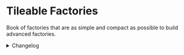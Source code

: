 # Tileable Factories

Book of factories that are as simple and compact as possible to build advanced factories.

<details>
<summary>Changelog</summary>

## v0.25.0
- Added all military and pipe-related factories, needed in bulk to perform wall maintenance work when using [10 Books Full of Rails](https://github.com/Opinionated-Blueprints/10-Books-Full-of-Rails).
- Replaced heating towers with Recyclers at Lubricant factory for Nauvis. This adds no value and allows for a 20% reduction in space.
- Changed the direction of the end of the belt in Promethium Science to prevent Biter eggs from spoiling.
- Tweaked asteroid crusher. Now it produces stable 960/s when one product clogs the entire system.
- Removed items related to god controller from the main book.
- [Tests] The floating-point arithmetic of fluid pumping speed is more accurate, has an error of less than 0.01% compared to game mechanics, and doesn't cause integer overflow.

## v0.24.0
- Added Space Science (240/s) and moved the old one to the Substitutes book.
- Improved asteroid crusher load balancer. Now it can reach 950/s when one product clogs the entire system.
- Added stock quantity parameter to Quality Enhancers.

## v0.23.0
- Added fusion reactor, asteroid crusher, and shredder for space platform.
- Changed calcite belt direction to be similar to the space version for iron, copper plates, and steel for the Vulcanus. Easier to build many of these in a row.
- Increased throughput of railgun ammo factory from 20/s to 40/s.
- Added boiler to quality switch upgrade planners.
  
## v0.22.0
- Added Military book with piercing ammo, explosive rockets, and railgun ammo.
- Added iron, copper plates, and steel for the Vulcanus and Space platform.
- Added explosives for Nauvis and Space platform.
- Removed Rails book as it's a broken experimental branch compared to the current version of factories and needs a redesign. You can find it on GitHub in the development folder.

## v0.21.0
- Added Lubricant for each planet.
- Grouped Nauvis-specific plans into a book.
- Reduced Agricultural tower farm throughput from 39/s to 30/s. Did I miss something, did the growth time change from 4m to 5m?
- Updated FAQ.
- [Tests] Added tolerance parameter to grid plans.
- [Tests] Added throughput information and blueprint icons on a map display.

## v0.20.0
- Added spoilage management to Biolab. When using Agricultural science, do not choose belts that use a splitter, otherwise, the biolab will be clogged forever and require rebuilding.
- Unified throughputs per second (TPS) according to legendary quality and maximum productivity bonus. Some factories may produce more than TPS, but this will not change the number of factories needed unless you want to build 10+ in one place and find the most optimal number of belts. The most prominent example is rocket fuel factories or Production Science for which bandwidth is 20% higher than TPS. It's a compromise between pushing it to its limits and presenting values that are easy to understand, calculate, and use.
- [Tests] Added tolerance parameter to tests.
  
## v0.19.0

- Blueprints can now target any quality except the Rails book.
- Reduced the quality of all electrical poles and substations to normal, except the Rails book.
- Replaced steel chests with iron chests at the Kovarex enrichment factory to exclude them from quality switches.
- Removed clogging at Military Science.
- Halved the required productivity percentage for all rocket fuel factories and rounded the throughput to 20, 60, or 120 per second. It is easier to calculate things and more achievable for most. In the future, I will prepare a cheat sheet with throughputs for different qualities and productivity levels.

## v0.18.0

- Added upgrade planners to quality switching. The current version isn't ready to support lower-quality electric poles and substations.
- Added FAQ.
- Reduced quality of some pipes, all Agricultural towers, and Roboports to normal quality.

## v0.17.0

- Added a special book called "To remove" for blueprints that will be removed in the future. If you need any of these, move them out.
- Redesigned Promethium Science and increased throughput from 150/s to 240/s. Old blueprint is in 'To remove' book.
- Grouped planet-specific blueprints into internal books.
- Removed clogging from Rocket Fuel factory(oil) during light oil shortages.
- Added input information to all blueprints.
- Added missing lamps except for Aquilo blueprints. Lamps ruin the visual phenomenon of a hot heat pipe.
- Fixed declared blue circuit throughput from 30/s to 60/s.
- Factory producing sulfur and sulfuric acid excluding lubricant can work in sulfur acid mode (9000/s), sulfur(480/s), or mixed. Moved the iron plate belt closer to the sulfuric acid input and fixed the unattainable throughput of 9000/s.
- Rounded Kovarex enrichment declared factory throughput from 17/s to 16/s. Doubled uranium-235 buffer from 40 to 80. It will take longer to warm up but later produce a stable 16/s without the need for an extra 40% more machines. Inserters aren't fast enough to provide instant 40 uranium-235 without interruption.
- Redesigned steel factory to match with iron and copper plates input/output. Removed clogging, because like in Factorio, the direction, and position of the inserters matter when loading onto the belt.
- Added extra inserter at the end of the Battery factory to fix periodic gaps.
- Fixed the belt direction and quality of the inserters in the thermal power plant to make it tileable.
- Fusion Reactor requests Fluoroketone(Cold) until the storage tank starts to buffer it to prevent over-delivery.
- Extra line balancer at the end of Automation Science to prevent line gaps.
- Reversed lines of steel and iron plate at Chemical Science because it clogged the system.
- Changed Green Circuit line direction at Utility Science because it clogged the system.
- Moved line balancer to prevent line gaps at Superconductor factory.
- Added extra input inserters in Tungsten plate factory preventing line gaps.
- Replaced scrap filter with output priority to reduce Scrap Recycler clogging.

## v0.16.0

- Added Promethium Science and Quantum Processor factories.
- Added Cryogenic Science(120/s) and Fusion Power Cell(144/s).
- Added additional heating towers and made minor changes to spoilage management for most Gleba blueprints. I did this because, after several hundred hours of stress testing in the lab, some designs failed for unknown reasons. The game showed nutrients but somehow under the hood, there was only spoilage.
- Updated blueprints image.
- Tuned the Ammonia Factory and increased its efficiency from 4500/s to 6000/s.
- Power poles change in Lithium plate factory.
- Fluoroketone(Cold) factory also accept Fluoroketone(hot), especially useful with combination of Cryogenic Science farms. The pipes of both factories match now.

## v0.14.0

- Added Lithium plate, Fluoroketone(Cold), ice and ammonia factories.
- Moved a few heat pipes and added electric poles to the power plant for Gleba, Aquilo.
- Reduced space by 10% and overall power consumption by replacing the Cryogenic plant with a Chemical plant producing solid fuel for Rocket fuel.

## v0.13.0

- Added Rocket fuel and electricity(408 MW) for Gleba and Aquilo.

## v0.12.0

- Added Carbon Fiber, Sulfur, and Plastic at Gleba.
- Redesigned bacteria management for copper and iron plates using better-quality chests. Now blueprints produce stable 240/s after warm-up.
- Added missing lamps across various blueprints.
- Updated blueprint image.

## v0.11.0

- Added Copper and Iron plate factories at Gleba.
- Added extra anti-spoilage changes to Yumako Mash, Jelly, and Bioflux.
- Added inserter at the end of the electric furnaces producing copper and iron plates. Blueprint didn't always produce a perfect 240/s.

## v0.10.0

- Added Agricultural Science(60/s).
- Added Yumako Mash, Jelly, Bioflux, and Agricultural Tower farm.

## v0.9.0

- Added Metallurgic and Electromagnetic Science - both 120/s.
- Redesigned Low Density Structure factory for Vulcanus. 20% less space and a more visually pleasing arrangement.

## v0.8.0

- Added Scrap Recycler for normal quality products needed in manufacturing. Should be placed before Quality Recycler or as a separate line. Allows to set 9 exclusive filters or 45 mixed but the number of chests can be extended.
- Added Quality Enhancer(Electric furnace).
- Quality Recycler allows to set of unlimited amounts of unwanted products. You can add them in Constant Combinator and this setting is shared across all Quality Recyclers.
- Reduced number of requested items from 200 to 20 for Quality Enhancers. It allows for better resource management where more machines can work in parallel. Chests will trash any exceeding number of resources.
- Changed requester chests to buffer chests for rare and epic quality results. It allows sharing resources to speed up legendary crafting. Solves the problem of resource hoarding by one type of product. When there were not enough rare and epic ingredients, many machines simply stopped and only legendary quality ones worked. Just make sure you have a separate logistics network for such farms, as it will use all the rare and above ingredients until the chest is full of legendaries.
- Fixed not linked ingredient parameters in Quality Enhancer(Foundry).

## v0.7.0

- Added Rocket Fuel for Fulgora.
- Added factories for Tungsten plate, Tungsten carbide, Plastic, Rocket Fuel, and Low Density Structure at Vulcanus.
- Quality Enhancers have an additional 2-3 beacons for legendary crafting to speed up things.
- Supercapacitor directly produces Holmium Solution because there are not so many places to use it so it doesn't make sense to deliver it.

## v0.6.0

- Added Holmium plate(960/s)
- Added Superconductor(480/s)
- Added Supercapacitor(120/s)
- Added to Quality Enhancers missing pipes and extra inserters that transfer byproducts directly to machines to reduce the number of items on the belt. Lamps and poles were slightly moved.
- [BUG] Changed in Quality Enhancers quality modules to productivity modules in legendary machines.
- Quality Recycler allows to setting of up to 4 filters for unwanted products above rare quality to recycle. Done for scrap by default. The chests were slightly moved.

## v0.5.0

- Added universal Quality Recycler (below rare) and Quality Enhancer (rare and above).
- Renamed book from 'stackable' to 'tileable' factories.

## v0.4.0

- [Rails] Added Military Science (480/s).
- [Rails] Added Production Science (480/s).
- [Rails] Added Biolab (57000 SPM). A typical rail setup of 960/s can feed up to 8 of these and generate 456000 SPM.

## v0.3.1

- [Rails] Unified power poles connections.
- [Rails] Replaced bulk inserters with stack inserters for unloading onto belts.
- [Rails] Added missing train station requester setups.

## v0.3.0

- Added Nuclear Fuel factory.
- Added Battery factory.
- Rebuilt sulfur and sulfuric acid setup, same space, twice more sulfur(480/s), and 3 times more sulfuric acid(9000/s). Force build will work on previous versions.
- Moved some electric poles in the rocket fuel factory to fix unplanned asymmetrical imperfections.
- Added experimental rail version of factories integrated with [10 Books Full of Rails](https://github.com/Opinionated-Blueprints/10-Books-Full-of-Rails)

## v0.2.0

- Added belt input information for factories with more than two inputs.
- Added Military Science
- Rebuilt uranium processing to use belts and uranium ore directly.

## v0.1.0

- Initial version

</details>
